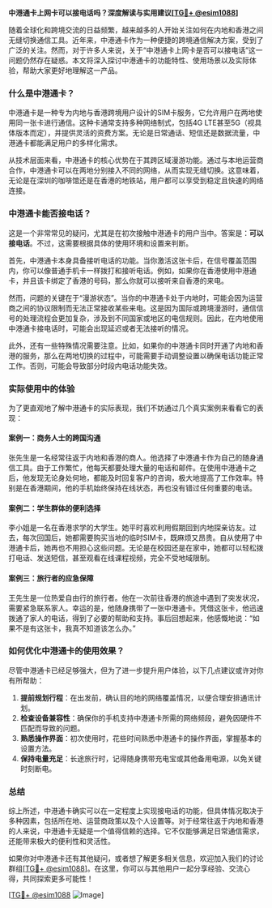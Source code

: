**中港通卡上网卡可以接电话吗？深度解读与实用建议[[TG💪+ @esim1088](https://t.me/s/esim1088)]**

随着全球化和跨境交流的日益频繁，越来越多的人开始关注如何在内地和香港之间无缝切换通信工具。近年来，中港通卡作为一种便捷的跨境通信解决方案，受到了广泛的关注。然而，对于许多人来说，关于“中港通卡上网卡是否可以接电话”这一问题仍然存在疑惑。本文将深入探讨中港通卡的功能特性、使用场景以及实际体验，帮助大家更好地理解这一产品。

### 什么是中港通卡？

中港通卡是一种专为内地与香港跨境用户设计的SIM卡服务，它允许用户在两地使用同一张卡进行通信。这种卡通常支持多种网络制式，包括4G LTE甚至5G（视具体版本而定），并提供灵活的资费方案。无论是日常通话、短信还是数据流量，中港通卡都能满足用户的多样化需求。

从技术层面来看，中港通卡的核心优势在于其跨区域漫游功能。通过与本地运营商合作，中港通卡可以在两地分别接入不同的网络，从而实现无缝切换。这意味着，无论是在深圳的咖啡馆还是在香港的地铁站，用户都可以享受到稳定且快速的网络连接。

### 中港通卡能否接电话？

这是一个非常常见的疑问，尤其是在初次接触中港通卡的用户当中。答案是：**可以接电话**。不过，这需要根据具体的使用环境和设置来判断。

首先，中港通卡本身具备接听电话的功能。当你激活这张卡后，在信号覆盖范围内，你可以像普通手机卡一样拨打和接听电话。例如，如果你在香港使用中港通卡，并且该卡绑定了香港的号码，那么你就可以接听来自香港的来电。

然而，问题的关键在于“漫游状态”。当你的中港通卡处于内地时，可能会因为运营商之间的协议限制而无法正常接收某些来电。这是因为国际或跨境漫游时，通信信号的处理流程会更加复杂，涉及到不同国家或地区的电信规则。因此，在内地使用中港通卡接电话时，可能会出现延迟或者无法接听的情况。

此外，还有一些特殊情况需要注意。比如，如果你的中港通卡同时开通了内地和香港的服务，那么在两地切换的过程中，可能需要手动调整设置以确保电话功能正常工作。否则，可能会导致部分时段内电话功能失效。

### 实际使用中的体验

为了更直观地了解中港通卡的实际表现，我们不妨通过几个真实案例来看看它的表现：

#### 案例一：商务人士的跨国沟通

张先生是一名经常往返于内地和香港的商人。他选择了中港通卡作为自己的随身通信工具。由于工作繁忙，他每天都要处理大量的电话和邮件。在使用中港通卡之后，他发现无论身处何地，都能及时回复客户的咨询，极大地提高了工作效率。特别是在香港期间，他的手机始终保持在线状态，再也没有错过任何重要的电话。

#### 案例二：学生群体的便利选择

李小姐是一名在香港求学的大学生。她平时喜欢利用假期回到内地探亲访友。过去，每次回国后，她都需要购买当地的临时SIM卡，既麻烦又昂贵。自从使用了中港通卡后，她再也不用担心这些问题。无论是在校园还是在家中，她都可以轻松拨打电话、发送短信，甚至观看在线课程视频，完全不受地域限制。

#### 案例三：旅行者的应急保障

王先生是一位热爱自由行的旅行者。他在一次前往香港的旅途中遇到了突发状况，需要紧急联系家人。幸运的是，他随身携带了一张中港通卡。凭借这张卡，他迅速拨通了家人的电话，得到了必要的帮助和支持。事后回想起来，他感慨地说：“如果不是有这张卡，我真不知道该怎么办。”

### 如何优化中港通卡的使用效果？

尽管中港通卡已经足够强大，但为了进一步提升用户体验，以下几点建议或许对你有所帮助：

1. **提前规划行程**：在出发前，确认目的地的网络覆盖情况，以便合理安排通讯计划。
2. **检查设备兼容性**：确保你的手机支持中港通卡所需的网络频段，避免因硬件不匹配而导致的问题。
3. **熟悉操作界面**：初次使用时，花些时间熟悉中港通卡的操作界面，掌握基本的设置方法。
4. **保持电量充足**：长途旅行时，记得随身携带充电宝或其他备用电源，以免关键时刻断电。

### 总结

综上所述，中港通卡确实可以在一定程度上实现接电话的功能，但具体情况取决于多种因素，包括所在地、运营商政策以及个人设置等。对于经常往返于内地和香港的人来说，中港通卡无疑是一个值得信赖的选择。它不仅能够满足日常通信需求，还能带来极大的便利性和灵活性。

如果你对中港通卡还有其他疑问，或者想了解更多相关信息，欢迎加入我们的讨论群组[[TG💪+ @esim1088](https://t.me/s/esim1088)]。在这里，你可以与其他用户一起分享经验、交流心得，共同探索更多可能性！

[[TG💪+ @esim1088](https://t.me/s/esim1088) ![Image](https://i.postimg.cc/4NQfJmqS/Snipaste-2025-05-13-00-14-12.png)]